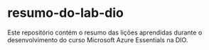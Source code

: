 # resumo-do-lab-dio
Este repositório contém o resumo das lições aprendidas durante o desenvolvimento do curso Microsoft Azure Essentials na DIO.
